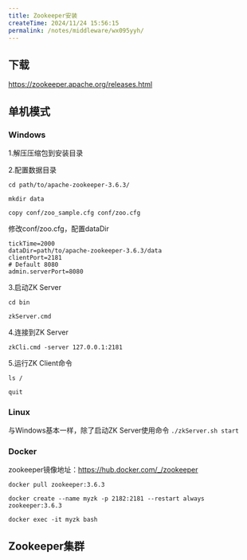 ```yaml
---
title: Zookeeper安装
createTime: 2024/11/24 15:56:15
permalink: /notes/middleware/wx095yyh/
---
```

## 下载

https://zookeeper.apache.org/releases.html

## 单机模式

### Windows

1.解压压缩包到安装目录

2.配置数据目录

`cd path/to/apache-zookeeper-3.6.3/`

`mkdir data`

`copy conf/zoo_sample.cfg conf/zoo.cfg`

修改conf/zoo.cfg，配置dataDir

```
tickTime=2000
dataDir=path/to/apache-zookeeper-3.6.3/data
clientPort=2181
# Default 8080
admin.serverPort=8080
```

3.启动ZK Server

`cd bin`

`zkServer.cmd`

4.连接到ZK Server

`zkCli.cmd -server 127.0.0.1:2181`

5.运行ZK Client命令

`ls /`

`quit`

### Linux

与Windows基本一样，除了启动ZK Server使用命令 `./zkServer.sh start`

### Docker

zookeeper镜像地址：https://hub.docker.com/_/zookeeper

`docker pull zookeeper:3.6.3`

`docker create --name myzk -p 2182:2181 --restart always zookeeper:3.6.3`

`docker exec -it myzk bash`

## Zookeeper集群

